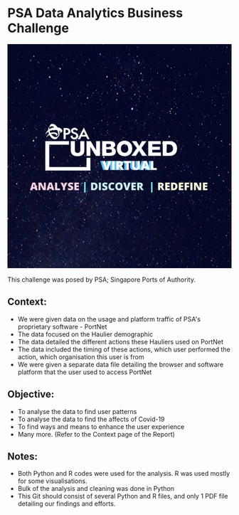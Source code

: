 # PSA Data Analytics Business Challenge

![Challenge Logo](https://github.com/jaotheboss/PSA_Data-Analytics_Business_Challenge/blob/master/Challenge_Logo.jpeg)

This challenge was posed by PSA; Singapore Ports of Authority.

## Context:
  - We were given data on the usage and platform traffic of PSA's proprietary software - PortNet
  - The data focused on the Haulier demographic
  - The data detailed the different actions these Hauliers used on PortNet
  - The data included the timing of these actions, which user performed the action, which organisation this user is from
  - We were given a separate data file detailing the browser and software platform that the user used to access PortNet
  
## Objective:
  - To analyse the data to find user patterns
  - To analyse the data to find the affects of Covid-19
  - To find ways and means to enhance the user experience
  - Many more. (Refer to the Context page of the Report)
 
## Notes:
  - Both Python and R codes were used for the analysis. R was used mostly for some visualisations. 
  - Bulk of the analysis and cleaning was done in Python
  - This Git should consist of several Python and R files, and only 1 PDF file detailing our findings and efforts.

